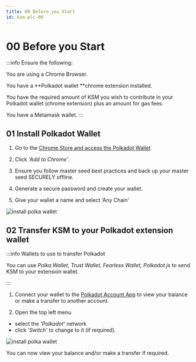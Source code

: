 ```yaml
---
title: 00 Before you Start
id: ksm-plc-00
---
```


# 00 Before you Start

:::info Ensure the following:


You are using a Chrome Browser.

You have a **Polkadot wallet **chrome extension installed.

You have the required amount of KSM you wish to contribute in your Polkadot wallet (chrome extension) plus an amount for gas fees.

You have a Metamask wallet.
:::

## 01 Install Polkadot Wallet

1. Go to the [Chrome Store and access the Polkadot Wallet](https://chrome.google.com/webstore/detail/polkadot%7Bjs%7D-extension/mopnmbcafieddcagagdcbnhejhlodfdd)

2. Click *'Add to Chrome'*.

3. Ensure you follow master seed best practices and back up your master seed SECURELY offline.
4. Generate a secure password and create your wallet.
5. Give your wallet a name and select ‘Any Chain'‌

![install polka wallet](@site/static/img/install-polka.png)



## 02 Transfer KSM to your Polkadot extension wallet

:::info Wallets to use to transfer Polkadot

You can use _Polka Wallet, Trust Wallet, Fearless Wallet, Polkadot.js_ to send KSM to your extension wallet.

:::

1. Connect your wallet to the [Polkadot Account App](https://polkadot.js.org/apps/#/accounts) to view your balance or make a transfer to another account.

2. Open the top left menu 
* select the *'Polkadot'* network 
* click *'Switch'* to change to it (if required).

![install polka wallet](@site/static/img/switch-polkadot.png)

You can now view your balance and/or make a transfer if required.
